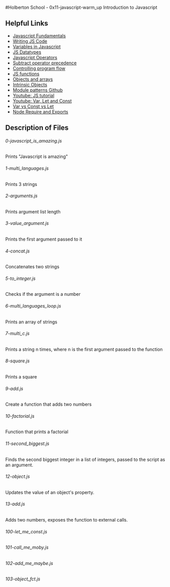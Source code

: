 #Holberton School - 0x11-javascript-warm_up
Introduction to Javascript

## Helpful Links
* [Javascript Fundamentals](https://docs.microsoft.com/en-us/scripting/javascript/javascript-fundamentals)
* [Writing JS Code](https://docs.microsoft.com/en-us/scripting/javascript/writing-javascript-code)
* [Variables in Javascript](https://docs.microsoft.com/en-us/scripting/javascript/variables-javascript)
* [JS Datatypes](https://docs.microsoft.com/en-us/scripting/javascript/data-types-javascript)
* [Javascript Operators](https://docs.microsoft.com/en-us/scripting/javascript/operators-javascript)
* [Subtract operator precedence](https://docs.microsoft.com/en-us/scripting/javascript/operator-subtractprecedence-javascript)
* [Controlling program flow](https://docs.microsoft.com/en-us/scripting/javascript/controlling-program-flow-javascript)
* [JS functions](https://docs.microsoft.com/en-us/scripting/javascript/functions-javascript)
* [Objects and arrays](https://docs.microsoft.com/en-us/scripting/javascript/objects-and-arrays-javascript)
* [Intrinsic Objects](https://docs.microsoft.com/en-us/scripting/javascript/intrinsic-objects-javascript)
* [Module patterns Github](http://darrenderidder.github.io/talks/ModulePatterns/#/)
* [Youtube: JS tutorial](https://www.youtube.com/watch?v=sjyJBL5fkp8)
* [Youtube: Var, Let and Const](https://www.youtube.com/watch?v=vZBCTc9zHtI)
* [Var vs Const vs Let](https://medium.com/javascript-scene/javascript-es6-var-let-or-const-ba58b8dcde75)
* [Node Require and Exports](http://openmymind.net/2012/2/3/Node-Require-and-Exports/)

## Description of Files
<h6>0-javascript_is_amazing.js</h6>
Prints "Javascript is amazing"

<h6>1-multi_languages.js</h6>
Prints 3 strings

<h6>2-arguments.js</h6>
Prints argument list length

<h6>3-value_argument.js</h6>
Prints the first argument passed to it

<h6>4-concat.js</h6>
Concatenates two strings

<h6>5-to_integer.js</h6>
Checks if the argument is a number

<h6>6-multi_languages_loop.js</h6>
Prints an array of strings

<h6>7-multi_c.js</h6>
Prints a string n times, where n is the first argument passed to the function

<h6>8-square.js</h6>
Prints a square

<h6>9-add.js</h6>
Create a function that adds two numbers

<h6>10-factorial.js</h6>
Function that prints a factorial

<h6>11-second_biggest.js</h6>
Finds the second biggest integer in a list of integers, passed to the script as an argument.

<h6>12-object.js</h6>
Updates the value of an object's property.

<h6>13-add.js</h6>
Adds two numbers, exposes the function to external calls.

<h6>100-let_me_const.js</h6>

<h6>101-call_me_moby.js</h6>

<h6>102-add_me_maybe.js</h6>

<h6>103-object_fct.js</h6>

